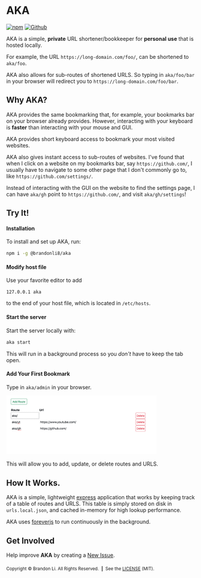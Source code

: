 <!-- Copyright © 2019-2021 Brandon Li. All rights reserved. -->

<!--
 * README.md
 *
 * @author Brandon Li <brandon.li@berkeley.edu>
!*-->

# AKA
[![npm](https://img.shields.io/npm/v/@brandonli8/aka)](https://www.npmjs.com/package/@brandonli8/aka)
[![Github](https://img.shields.io/github/license/brandonli8/aka)](https://github.com/brandonLi8/aka/blob/master/LICENSE)

AKA is a simple, **private** URL shortener/bookkeeper for **personal use** that is hosted locally.

For example, the URL `https://long-domain.com/foo/`, can be shortened to `aka/foo`.

AKA also allows for sub-routes of shortened URLS. So typing in `aka/foo/bar` in your browser will redirect you to `https://long-domain.com/foo/bar`.

## Why AKA?
AKA provides the same bookmarking that, for example, your bookmarks bar on your browser already provides. However, interacting with your keyboard is **faster** than interacting with your mouse and GUI. 

AKA provides short keyboard access to bookmark your most visited websites. 

AKA also gives instant access to sub-routes of websites. I've found that when I click on a website on my bookmarks bar, say `https://github.com/`, I usually have to navigate to some other page that I don't commonly go to, like `https://github.com/settings/`.

Instead of interacting with the GUI on the website to find the settings page, I can have `aka/gh` point to `https://github.com/`, and visit `aka/gh/settings`!

## Try It!

#### Installation
To install and set up AKA, run:
```bash
npm i -g @brandonli8/aka
```

#### Modify host file
Use your favorite editor to add 
```
127.0.0.1 aka
```
to the end of your host file, which is located in `/etc/hosts`.

#### Start the server
Start the server locally with:
```bash
aka start
```
This will run in a background process so you _don't_ have to keep the tab open. 

#### Add Your First Bookmark
Type in `aka/admin` in your browser. 

<img src='https://raw.githubusercontent.com/brandonLi8/aka/master/screenshot.png' alt='Screenshot' style='width: 400px;'/>

This will allow you to add, update, or delete routes and URLS.

## How It Works.
AKA is a simple, lightweight [express](https://expressjs.com/) application that works by keeping track of a table of routes and URLS. This table is simply stored on disk in `urls.local.json`, and cached in-memory for high lookup performance. 

AKA uses [foreverjs](https://www.npmjs.com/package/forever) to run continuously in the background. 

## Get Involved
Help improve **AKA** by creating a <a href='https://github.com/brandonLi8/aka/issues' target='_blank'>New Issue</a>.

<sub>Copyright © Brandon Li. All Rights Reserved.&nbsp;&nbsp;<b>|</b>&nbsp;&nbsp;See the <a href='https://github.com/brandonLi8/aka/blob/master/LICENSE' target='_blank'>LICENSE</a> (MIT).</sub>